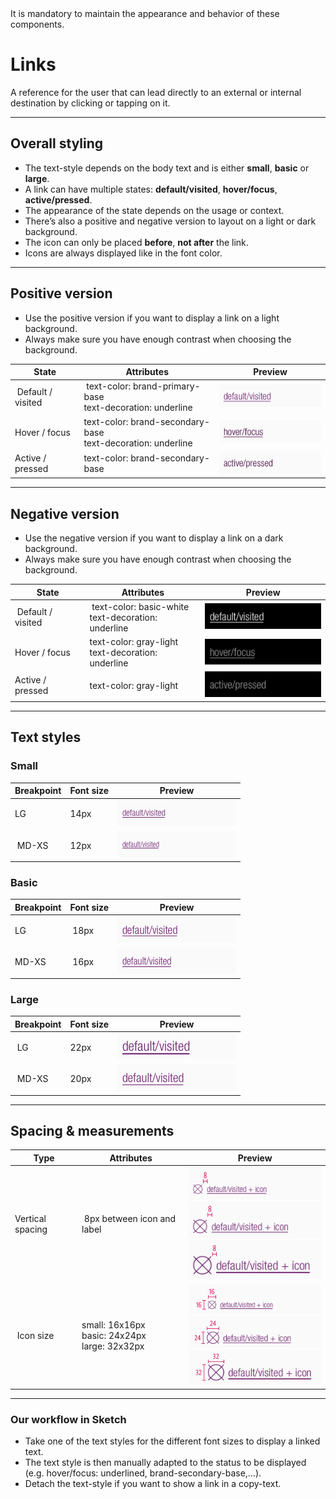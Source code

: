 <AlertWarning alertHeadline="Not modifiable">
It is mandatory to maintain the appearance and behavior of these components.
</AlertWarning>

# Links

A reference for the user that can lead directly to an external or internal destination by clicking or tapping on it.

---

## Overall styling

- The text-style depends on the body text and is either **small**, **basic** or **large**.
- A link can have multiple states: **default/visited**, **hover/focus**, **active/pressed**.
- The appearance of the state depends on the usage or context.
- There’s also a positive and negative version to layout on a light or dark background.
- The icon can only be placed **before**, **not after** the link.
- Icons are always displayed like in the font color.

---

## Positive version

- Use the positive version if you want to display a link on a light background.
- Always make sure you have enough contrast when choosing the background.

| State | Attributes | Preview |
|---|---|---|
| Default / visited | text-color: brand-primary-base<br>text-decoration: underline | ![positive: default/visited](assets/positive/default-visited@1x.png) |
| Hover / focus | text-color: brand-secondary-base<br>text-decoration: underline | ![positive: hover/focus](assets/positive/hover-focus@1x.png) |
| Active / pressed | text-color: brand-secondary-base | ![positive: active/pressed](assets/positive/active-pressed@1x.png) |

---

## Negative version

- Use the negative version if you want to display a link on a dark background.
- Always make sure you have enough contrast when choosing the background.

| State | Attributes | Preview |
|---|---|---|
| Default / visited | text-color: basic-white<br>text-decoration: underline | ![negative: hover/focus](assets/negative/default-visited@1x.png) |
| Hover / focus | text-color: gray-light<br>text-decoration: underline | ![negative: hover/focus](assets/negative/hover-focus@1x.png) |
| Active / pressed | text-color: gray-light | ![negative: active/pressed](assets/negative/active-pressed@1x.png) |

---

## Text styles

### Small

| Breakpoint | Font size | Preview |
|---|---|---|
| LG | 14px | ![positive: small](assets/small/LG/default-visited@1x.png) |
| MD-XS | 12px | ![positive: small](assets/small/MD-XS/default-visited@1x.png) |

### Basic

| Breakpoint | Font size | Preview |
|---|---|---|
| LG | 18px | ![positive: basic](assets/basic/LG/default-visited@1x.png) |
| MD-XS | 16px | ![positive: basic](assets/basic/MD-XS/default-visited@1x.png) |

### Large

| Breakpoint | Font size | Preview |
|---|---|---|
| LG | 22px | ![positive: large](assets/large/LG/default-visited@1x.png) |
| MD-XS | 20px | ![positive: large](assets/large/MD-XS/default-visited@1x.png) |

---

## Spacing & measurements

| Type | Attributes | Preview |
|---|---|---|
| Vertical spacing | 8px between icon and label | ![spacing: small](assets/measurements/spacing/small@1x.png)<br>![spacing: basic](assets/measurements/spacing/basic@1x.png)<br>![spacing: large](assets/measurements/spacing/large@1x.png) |
| Icon size | small: 16x16px<br>basic: 24x24px<br>large: 32x32px | ![icon: small](assets/measurements/icon/small@1x.png)<br>![icon: basic](assets/measurements/icon/basic@1x.png)<br>![icon: large](assets/measurements/icon/large@1x.png)  |

---

### Our workflow in Sketch

- Take one of the text styles for the different font sizes to display a linked text.
- The text style is then manually adapted to the status to be displayed (e.g. hover/focus: underlined, brand-secondary-base,…).
- Detach the text-style if you want to show a link in a copy-text.
